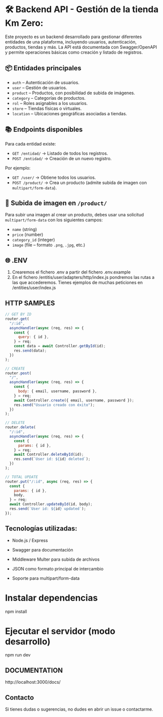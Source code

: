# 🛠️ Backend API - Gestión de la tienda Km Zero:

Este proyecto es un backend desarrollado para gestionar diferentes entidades de una plataforma, incluyendo usuarios, autenticación, productos, tiendas y más. La API está documentada con Swagger/OpenAPI y permite operaciones básicas como creación y listado de registros.

## 📦 Entidades principales

- `auth` – Autenticación de usuarios.
- `user` – Gestión de usuarios.
- `product` – Productos, con posibilidad de subida de imágenes.
- `category` – Categorías de productos.
- `rol` – Roles asignables a los usuarios.
- `store` – Tiendas físicas o virtuales.
- `location` – Ubicaciones geográficas asociadas a tiendas.

## 📚 Endpoints disponibles

Para cada entidad existe:

- `GET /entidad/` → Listado de todos los registros.
- `POST /entidad/` → Creación de un nuevo registro.

Por ejemplo:

- `GET /user/` → Obtiene todos los usuarios.
- `POST /product/` → Crea un producto (admite subida de imagen con `multipart/form-data`).

## 🧪 Subida de imagen en `/product/`

Para subir una imagen al crear un producto, debes usar una solicitud `multipart/form-data` con los siguientes campos:

- `name` (string)
- `price` (number)
- `category_id` (integer)
- `image` (file – formato `.png`, `.jpg`, etc.)

## 🌐 .ENV 

1. Crearemos el fichero .env a partir del fichero .env.example
2. En el fichero /entitis/user/adapters/http/index.js pondremos las rutas a las que accederemos. Tienes ejemplos de muchas peticiones en /entities/user/index.js

## HTTP SAMPLES

```js
// GET BY ID
router.get(
  "/:id",
  asyncHandler(async (req, res) => {
    const {
      query: { id },
    } = req;
    const data = await Controller.getById(id);
    res.send(data);
  })
);

// CREATE
router.post(
  "/",
  asyncHandler(async (req, res) => {
    const {
      body: { email, username, password },
    } = req;
    await Controller.create({ email, username, password });
    res.send("Usuario creado con éxito");
  })
);

// DELETE
router.delete(
  "/:id",
  asyncHandler(async (req, res) => {
    const {
      params: { id },
    } = req;
    await Controller.deleteById(id);
    res.send(`User id: ${id} deleted`);
  })
);

// TOTAL UPDATE
router.put("/:id", async (req, res) => {
  const {
    params: { id },
    body,
  } = req;
  await Controller.updateById(id, body);
  res.send(`User id: ${id} updated`);
});
```

## Tecnologías utilizadas:

- Node.js / Express

- Swagger para documentación

- Middleware Multer para subida de archivos

- JSON como formato principal de intercambio

- Soporte para multipart/form-data

# Instalar dependencias
npm install

# Ejecutar el servidor (modo desarrollo)
npm run dev

## DOCUMENTATION

http://localhost:3000/docs/

##  Contacto
Si tienes dudas o sugerencias, no dudes en abrir un issue o contactarme.
